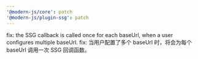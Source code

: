 ```yaml
---
'@modern-js/core': patch
'@modern-js/plugin-ssg': patch
---
```


fix: the SSG callback is called once for each baseUrl, when a user configures multiple baseUrl.
fix: 当用户配置了多个 baseUrl 时，将会为每个 baseUrl 调用一次 SSG 回调函数。
